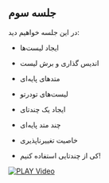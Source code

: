 ## جلسه سوم
در این جلسه خواهیم دید:


* ایجاد لیست‌ها
* اندیس گذاری و برش لیست  
* متدهای پایه‌ای  
* لیست‌های تودرتو  


* ایجاد یک چندتای  
* چند متد پایه‌ای  
* خاصیت تغییرناپذیری  
* کی از چندتایی استفاده کنیم!  

[![PLAY Video](https://www.aparat.com/public/public/images/logo/v2/aparat_logo_fa_color_black_275x100.png)](https://hw7.cdn.asset.aparat.com/aparat-video/a7b8b996d6925bc745f8fe9187a6534215270184-1080p__42105.mp4)
